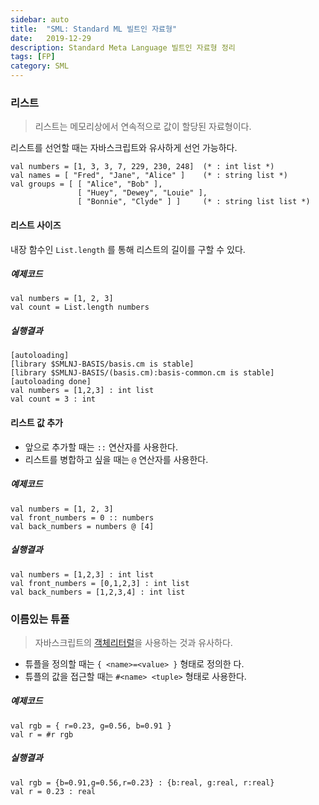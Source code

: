```yaml
---
sidebar: auto
title:  "SML: Standard ML 빌트인 자료형"
date:   2019-12-29
description: Standard Meta Language 빌트인 자료형 정리
tags: [FP]
category: SML
---
```

### 리스트
> 리스트는 메모리상에서 연속적으로 값이 할당된 자료형이다.

리스트를 선언할 때는 자바스크립트와 유사하게 선언 가능하다.

```
val numbers = [1, 3, 3, 7, 229, 230, 248]  (* : int list *)
val names = [ "Fred", "Jane", "Alice" ]    (* : string list *)
val groups = [ [ "Alice", "Bob" ],
               [ "Huey", "Dewey", "Louie" ],
               [ "Bonnie", "Clyde" ] ]     (* : string list list *)
```

#### 리스트 사이즈
내장 함수인 `List.length` 를 통해 리스트의 길이를 구할 수 있다.

##### 예제코드
```
val numbers = [1, 2, 3]
val count = List.length numbers
```

##### 실행결과
```
[autoloading]
[library $SMLNJ-BASIS/basis.cm is stable]
[library $SMLNJ-BASIS/(basis.cm):basis-common.cm is stable]
[autoloading done]
val numbers = [1,2,3] : int list
val count = 3 : int
```

#### 리스트 값 추가
- 앞으로 추가할 때는 `::` 연산자를 사용한다.
- 리스트를 병합하고 싶을 때는 `@` 연산자를 사용한다.

##### 예제코드
```
val numbers = [1, 2, 3]
val front_numbers = 0 :: numbers
val back_numbers = numbers @ [4]
```

##### 실행결과
```
val numbers = [1,2,3] : int list
val front_numbers = [0,1,2,3] : int list
val back_numbers = [1,2,3,4] : int list
```

### 이름있는 튜플
> 자바스크립트의 [객체리터럴](https://www.w3schools.com/js/js_objects.asp)을 사용하는 것과 유사하다.

- 튜플을 정의할 때는 `{ <name>=<value> }` 형태로 정의한
다.
- 튜플의 값을 접근할 때는 `#<name> <tuple>` 형태로 사용한다.

##### 예제코드
```
val rgb = { r=0.23, g=0.56, b=0.91 }
val r = #r rgb
```

##### 실행결과
```
val rgb = {b=0.91,g=0.56,r=0.23} : {b:real, g:real, r:real}
val r = 0.23 : real
```
